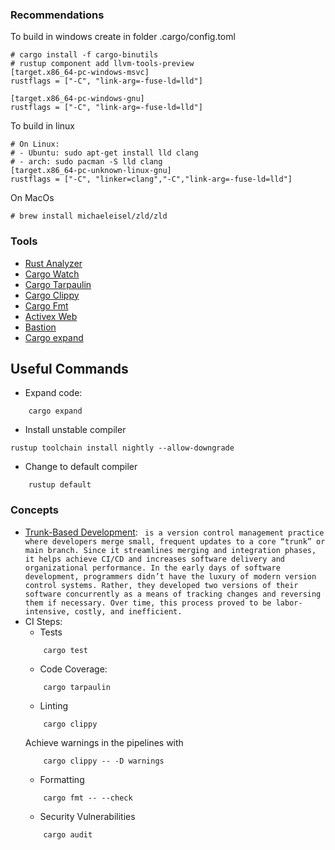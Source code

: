 

### Recommendations
To build in windows create in folder .cargo/config.toml
```
# cargo install -f cargo-binutils
# rustup component add llvm-tools-preview
[target.x86_64-pc-windows-msvc]
rustflags = ["-C", "link-arg=-fuse-ld=lld"]

[target.x86_64-pc-windows-gnu]
rustflags = ["-C", "link-arg=-fuse-ld=lld"]
```
To build in linux
```
# On Linux:
# - Ubuntu: sudo apt-get install lld clang
# - arch: sudo pacman -S lld clang
[target.x86_64-pc-unknown-linux-gnu]
rustflags = ["-C", "linker=clang","-C","link-arg=-fuse-ld=lld"]
```
On MacOs
```
# brew install michaeleisel/zld/zld 
```

### Tools
- [Rust Analyzer](https://rust-analyzer.github.io/)
- [Cargo Watch](https://crates.io/crates/cargo-watch)
- [Cargo Tarpaulin](https://github.com/xd009642/tarpaulin)
- [Cargo Clippy](https://github.com/rust-lang/rust-clippy)
- [Cargo Fmt](https://github.com/rust-lang/rustfmt)
- [Activex Web](https://github.com/actix/actix-web)
- [Bastion](https://www.bastion-rs.com/)
- [Cargo expand](https://github.com/dtolnay/cargo-expand)

## Useful Commands
- Expand code:
```
    cargo expand
```
- Install unstable compiler
```
rustup toolchain install nightly --allow-downgrade
```
- Change to default compiler
```
    rustup default
```

### Concepts
- [Trunk-Based Development](https://www.atlassian.com/continuous-delivery/continuous-integration/trunk-based-development): ` is a version control management practice where developers merge small, frequent updates to a core “trunk” or main branch. Since it streamlines merging and integration phases, it helps achieve CI/CD and increases software delivery and organizational performance. In the early days of software development, programmers didn’t have the luxury of modern version control systems. Rather, they developed two versions of their software concurrently as a means of tracking changes and reversing them if necessary. Over time, this process proved to be labor-intensive, costly, and inefficient.`
- CI Steps:
    - Tests
    ```
        cargo test
    ```
    - Code Coverage:
    ```
        cargo tarpaulin
    ```
    - Linting
    ```
        cargo clippy
    ```
    Achieve warnings in the pipelines with
    ```
        cargo clippy -- -D warnings
    ```
    -  Formatting
    ```
        cargo fmt -- --check
    ```
    - Security Vulnerabilities
    ```
        cargo audit
    ```
